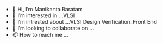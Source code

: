 - 👋 Hi, I’m Manikanta Baratam
- 👀 I’m interested in ...VLSI
- 🌱 I’m intrested about ...VLSI Design Verification_Front End
- 💞️ I’m looking to collaborate on ...
- 📫 How to reach me ...

<!---
MB406/MB406 is a ✨ special ✨ repository because its `README.md` (this file) appears on your GitHub profile.
You can click the Preview link to take a look at your changes.
--->
